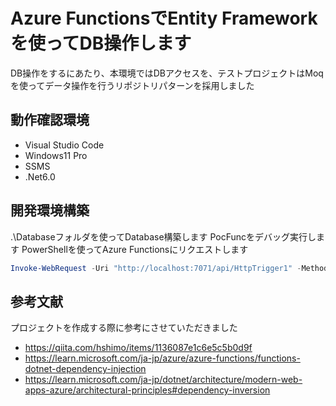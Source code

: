 # Azure FunctionsでEntity Frameworkを使ってDB操作します
DB操作をするにあたり、本環境ではDBアクセスを、テストプロジェクトはMoqを使ってデータ操作を行うリポジトリパターンを採用しました

## 動作確認環境
* Visual Studio Code
* Windows11 Pro
* SSMS
* .Net6.0

## 開発環境構築
.\Databaseフォルダを使ってDatabase構築します
PocFuncをデバッグ実行します
PowerShellを使ってAzure Functionsにリクエストします
```powershell
Invoke-WebRequest -Uri "http://localhost:7071/api/HttpTrigger1" -Method Get
```

## 参考文献
プロジェクトを作成する際に参考にさせていただきました
* https://qiita.com/hshimo/items/1136087e1c6e5c5b0d9f
* https://learn.microsoft.com/ja-jp/azure/azure-functions/functions-dotnet-dependency-injection
* https://learn.microsoft.com/ja-jp/dotnet/architecture/modern-web-apps-azure/architectural-principles#dependency-inversion
